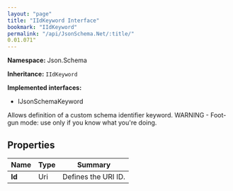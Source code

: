 ```yaml
---
layout: "page"
title: "IIdKeyword Interface"
bookmark: "IIdKeyword"
permalink: "/api/JsonSchema.Net/:title/"
0.01.071"
---
```

**Namespace:** Json.Schema

**Inheritance:**
`IIdKeyword`

**Implemented interfaces:**

- IJsonSchemaKeyword

Allows definition of a custom schema identifier keyword.
WARNING - Foot-gun mode: use only if you know what you're doing.

## Properties

| Name | Type | Summary |
|---|---|---|
| **Id** | Uri | Defines the URI ID. |

